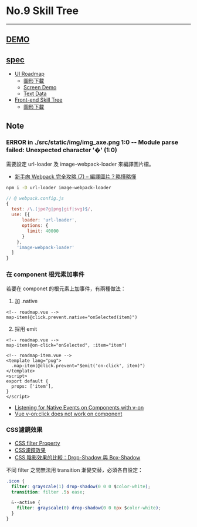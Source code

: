 # No.9 Skill Tree

---

## [DEMO](dist/)

## [spec](https://www.facebook.com/groups/173311386703334/learning_content/?filter=377909922704174&post=216733832361089)

- [UI Roadmap](https://xd.adobe.com/spec/f02993f5-4d00-4282-5a3b-cc27869f9afd-8618/)
  - [圖形下載](https://drive.google.com/drive/folders/1nmO5LFZ60JaqglJUwMbA7U9BzYJHI2Bm)
  - [Screen Demo](https://marvelapp.com/5dhed6b/screen/46204854)
  - [Text Data](https://medium.com/monospace-tw/%E4%BB%8B%E9%9D%A2%E8%A8%AD%E8%A8%88%E5%B8%AB%E8%BD%89%E8%81%B7%E4%B9%8B%E8%B7%AF-dcd9a19aa1dc?sk=c6b3e8556cda8df8a02f265a41519d01)
- [Front-end Skill Tree](https://xd.adobe.com/spec/912f916f-0b05-49ae-66e8-b42b299c19b7-e71e/screen/3eb53c19-6d4e-44dd-b6ee-a32266820ca8/mainpage/)
  - [圖形下載](https://drive.google.com/drive/folders/1Fob_CEcN1Zrz_CZg9ls2Ib7zJj058fen)


## Note

### ERROR in ./src/static/img/img_axe.png 1:0 -- Module parse failed: Unexpected character '�' (1:0)

需要設定 url-loader 及 image-webpack-loader 來編譯圖片檔。
- [新手向 Webpack 完全攻略 (7) – 編譯圖片？略懂略懂](https://5xruby.tw/ja/posts/webpack-07)

```sh
npm i -D url-loader image-webpack-loader
```

```js
// @ webpack.config.js
{
  test: /\.(jpe?g|png|gif|svg)$/,
  use: [{
      loader: 'url-loader',
      options: {
        limit: 40000
      }
    },
    'image-webpack-loader'
  ]
}
```

### 在 component 根元素加事件

若要在 componet 的根元素上加事件，有兩種做法：
1. 加 .native

```pug
<!-- roadmap.vue -->
map-item(@click.prevent.native="onSelected(item)")
```

2. 採用 emit

```pug
<!-- roadmap.vue -->
map-item(@on-click="onSelected", :item="item")

<!-- roadmap-item.vue -->
<template lang="pug">
  .map-item(@click.prevent="$emit('on-click', item)")
</template>
<script>
export default {
  props: ['item'],
}
</script>
```

- [Listening for Native Events on Components with v-on](https://vuejs.org/v2/guide/migration.html#Listening-for-Native-Events-on-Components-with-v-on-changed)
- [Vue v-on:click does not work on component](https://stackoverflow.com/questions/41475447/vue-v-onclick-does-not-work-on-component)

### CSS濾鏡效果

- [CSS filter Property](https://www.w3schools.com/cssref/css3_pr_filter.asp)
- [CSS濾鏡效果](http://blog.shihshih.com/css-filter/)
- [CSS 陰影效果的比較：Drop-Shadow 與 Box-Shadow](http://blog.shihshih.com/drop-shadow-vs-box-shadow/)

不同 filter 之間無法用 transition 漸變交替，必須各自設定：

```css
.icon {
  filter: grayscale(1) drop-shadow(0 0 0 $color-white);
  transition: filter .5s ease;

  &--active {
    filter: grayscale(0) drop-shadow(0 0 6px $color-white);
  }
}
```